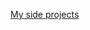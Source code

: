 [My side projects](https://github.com/stars/MANOJPATRA1991/lists/side-projects)

<!-- <h1 align="center"> Hi I am Manoj!! 👋 </h1> <div align="center"> 💻 Currently working at <a href="https://www.linkedin.com/company/syfe/mycompany/">Syfe</a> | 🔭 Currently focusing on improving my Docker skills | 💬 Ask me about front-end web development 🌐 | ⚡ Fun fact: Type 63 🔫 is my favorite weapon in 🎮 Call of Duty: Cold War </div> <h2 align="center"> 📫 Reach out to me on </h2> <p align="center"> <a href="https://manojp1991.dev"><img src="https://img.icons8.com/bubbles/50/000000/web.png" alt="Website"/></a> <a href="mailto:patra.manoj0@gmail.com"><img src="https://img.icons8.com/bubbles/50/000000/gmail.png" alt="Gmail"/></a> <a href="https://github.com/MANOJPATRA1991"><img src="https://img.icons8.com/bubbles/50/000000/github.png" alt="GitHub"/></a> <a href="https://www.linkedin.com/in/manojpatra1/"><img src="https://img.icons8.com/bubbles/50/000000/linkedin.png" alt="LinkedIn"/></a> <a href="https://www.youtube.com/channel/UCWR0bOo0T8It8xIcTUz92mw"><img src="https://img.icons8.com/bubbles/50/000000/youtube.png" alt="Youtube"/></a> </p> <h2 align="center"> 💡 Stats </h2> <div align="center"> <img align="center" src="https://github-profile-summary-cards.vercel.app/api/cards/profile-details?username=MANOJPATRA1991&theme=dracula" /> </div> <br /> <div align="center"> <a href="https://github.com/MANOJPATRA1991/github-readme-stats" style="padding-right: 12px;"> <img align="center" src="https://github-readme-stats.vercel.app/api?username=MANOJPATRA1991&count_private=true&show_icons=true&theme=dracula" /> </a> </div> <br /> <div align="center"> <a href="https://github.com/MANOJPATRA1991/github-readme-stats"> <img align="center" src="https://github-readme-stats.vercel.app/api/top-langs/?username=MANOJPATRA1991&langs_count=8&hide=jupyter%20notebook&layout=compact&card_width=445&theme=dracula" /> </a> </div> <br /> <div align="center"> <a href="https://github.com/MANOJPATRA1991/github-readme-stats"> <img align="center" src="https://github-readme-stats.vercel.app/api/wakatime?layout=compact&theme=dracula" /> </a> </div> <h2 align="center"> ⛹️‍♂️ Skills </h2> ### 👉 Programming languages <p align="left"> <a href="https://developer.mozilla.org/en-US/docs/Web/JavaScript" target="_blank"> <img alt="JavaScript" src="https://img.shields.io/badge/JavaScript%20-%23F7DF1E.svg?logo=javascript&logoColor=black"> </a> <a href="typescriptlang.org/" target="_blank"> <img alt="TypeScript" src="https://img.shields.io/badge/TypeScript%20-%232370ED.svg?logo=typescript&logoColor=white"> </a> <a href="https://www.python.org" target="_blank"> <img alt="Python" src="https://img.shields.io/badge/Python%20-%2314354C.svg?logo=python&logoColor=white"> </a> <a href="https://dart.dev/" target="_blank"> <img alt="Dart" src="https://img.shields.io/badge/Dart%20-white.svg?logo=dart&logoColor=blue"> </a> </p> ### 👉 Frontend Development <p align="left"> <a href="https://www.w3.org/html/" target="_blank"> <img alt="HTML" src="https://img.shields.io/badge/HTML5%20-%23E34F26.svg?logo=html5&logoColor=white"> </a> <a href="https://www.w3schools.com/css/" target="_blank"> <img alt="CSS" src="https://img.shields.io/badge/CSS%20-%231572B6.svg?logo=css3&logoColor=white"> </a> <a href="https://reactjs.org/" target="_blank"> <img alt="ReactJS" src="https://img.shields.io/badge/React-61dafb.svg?style=flat&logo=react&logoColor=white"/> </a> <a href="https://angular.io/" target="_blank"> <img alt="Angular" src="https://img.shields.io/badge/Angular-C3002F.svg?style=flat&logo=angular&logoColor=white"/> </a> </p> ### 👉 Databases & Cloud Hosting <p align="left"> <a href="https://www.mysql.com/"><img alt="MySQL" src="https://img.shields.io/badge/MySQL-%2300f.svg?style=flat&llogo=mysql&logoColor=white"></a> <a href="https://www.mongodb.com"><img alt="MongoDB" src ="https://img.shields.io/badge/mongo-13aa52.svg?logo=mongodb&logoColor=white"></a> <a href="https://firebase.google.com/"><img alt="Firebase" src ="https://img.shields.io/badge/Firebase-%23316192.svg?logo=firebase&logoColor=white"></a> <a href="https://www.heroku.com/"><img alt="Heroku" src="https://img.shields.io/badge/Heroku%20-%23430098.svg?logo=heroku&logoColor=white"></a> </p> ### 👉 Software & Tools <p> <a href="#"><img alt="Visual Studio Code" src="https://img.shields.io/badge/Visual%20Studio%20Code-0078d7.svg?logo=visual-studio-code&logoColor=white"></a> <a href="#"><img alt="Linux" src="https://img.shields.io/badge/Linux-FCC624?style=flat&logo=linux&logoColor=black"></a> <a href="#"><img alt="Git" src="https://img.shields.io/badge/Git%20-%23F05033.svg?logo=git&logoColor=white"></a> <a href="#"><img alt="Colab" src="https://img.shields.io/badge/Colab-00b56a.svg?logo=google-colab&logoColor=white"></a> <a href="#"><img alt="Jupyter" src="https://img.shields.io/badge/Jupyter%20-%23F37626.svg?logo=Jupyter&logoColor=white"></a> </p> <br/> <h2 align="center"> 🔨 Side Projects </h2> <h3 align="center"> Mobile Development </h3> <div align="center"> <a href="https://github.com/MANOJPATRA1991/food-delivery-app-react-native"> <img align="center" src="https://github-readme-stats.vercel.app/api/pin/?username=MANOJPATRA1991&repo=food-delivery-app-react-native&theme=dracula" /> </a>&ensp; <a href="https://github.com/MANOJPATRA1991/daily-exercise-app-flutter"> <img align="center" src="https://github-readme-stats.vercel.app/api/pin/?username=MANOJPATRA1991&repo=daily-exercise-app-flutter&theme=dracula" /> </a> </div> &nbsp; <div align="center"> <a href="https://github.com/MANOJPATRA1991/online-shop-app-flutter"> <img align="center" src="https://github-readme-stats.vercel.app/api/pin/?username=MANOJPATRA1991&repo=online-shop-app-flutter&theme=dracula" /> </a>&ensp; <a href="https://github.com/MANOJPATRA1991/movie-info-app-flutter"> <img align="center" src="https://github-readme-stats.vercel.app/api/pin/?username=MANOJPATRA1991&repo=movie-info-app-flutter&theme=dracula" /> </a> </div> <h3 align="center"> Full-stack web development </h3> <div align="center"> <a href="https://github.com/MANOJPATRA1991/graphql-typescript-demo"> <img align="center" src="https://github-readme-stats.vercel.app/api/pin/?username=MANOJPATRA1991&repo=graphql-typescript-demo&theme=dracula" /> </a>&ensp; </div> <h3 align="center"> Machine Learning and Data Science </h3> <div align="center"> <a href="https://github.com/MANOJPATRA1991/Machine-Learning-Engineer-Nanodegree"> <img align="center" src="https://github-readme-stats.vercel.app/api/pin/?username=MANOJPATRA1991&repo=Machine-Learning-Engineer-Nanodegree&theme=dracula" /> </a>&ensp; <a href="https://github.com/MANOJPATRA1991/data-scientist-nanodegree"> <img align="center" src="https://github-readme-stats.vercel.app/api/pin/?username=MANOJPATRA1991&repo=data-scientist-nanodegree&theme=dracula" /> </a> </div> <h3 align="center"> Others </h3> <div align="center"> <a href="https://github.com/MANOJPATRA1991/Cracking-the-coding-interview-solutions-in-Python"> <img align="center" src="https://github-readme-stats.vercel.app/api/pin/?username=MANOJPATRA1991&repo=Cracking-the-coding-interview-solutions-in-Python&theme=dracula" /> </a>&ensp; <a href="https://github.com/MANOJPATRA1991/Data-Structures-and-Algorithms-in-Python"> <img align="center" src="https://github-readme-stats.vercel.app/api/pin/?username=MANOJPATRA1991&repo=Data-Structures-and-Algorithms-in-Python&theme=dracula" /> </a> </div> <h2 align="center"> ✍️ Blogs </h2> 1. [StackOverflow Developer Survey Analysis 2019](https://manojpatra.medium.com/stackoverflow-developer-survey-analysis-2019-cfbca09a088c) 2. [Starbucks Promotion Strategy — Capstone Project for Udacity’s Data Scientist Nanodegree](https://medium.com/swlh/starbucks-promotion-strategy-capstone-project-for-udacitys-data-scientist-nanodegree-12031f8e8d29) 3. [14 React patterns every React developer should know](https://www.linkedin.com/pulse/14-react-patterns-every-developer-should-know-manoj-kumar-patra/) 4. [HTML Email Template Design Guidelines](https://www.linkedin.com/pulse/html-email-template-design-guidelines-manoj-kumar-patra/) -->

